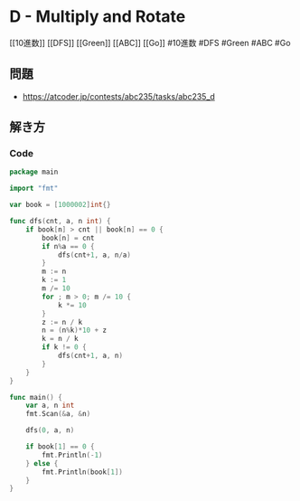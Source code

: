 # D - Multiply and Rotate
[[10進数]] [[DFS]] [[Green]] [[ABC]] [[Go]]
#10進数 #DFS #Green #ABC #Go 

## 問題
- https://atcoder.jp/contests/abc235/tasks/abc235_d

## 解き方
### Code
```go
package main

import "fmt"

var book = [1000002]int{}

func dfs(cnt, a, n int) {
	if book[n] > cnt || book[n] == 0 {
		book[n] = cnt
		if n%a == 0 {
			dfs(cnt+1, a, n/a)
		}
		m := n
		k := 1
		m /= 10
		for ; m > 0; m /= 10 {
			k *= 10
		}
		z := n / k
		n = (n%k)*10 + z
		k = n / k
		if k != 0 {
			dfs(cnt+1, a, n)
		}
	}
}

func main() {
	var a, n int
	fmt.Scan(&a, &n)

	dfs(0, a, n)

	if book[1] == 0 {
		fmt.Println(-1)
	} else {
		fmt.Println(book[1])
	}
}
```